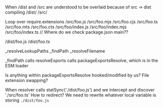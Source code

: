 When /dist and /src are understood to be overlaid because of src -> dist compiling
/dist/
/src/

Loop over require.extensions
/src/foo.js
/src/foo.mjs
/src/foo.cjs
/src/foo.ts
/src/foo.mts
/src/foo.cts
/src/foo/index.js
/src/foo/index.mjs
/src/foo/index.ts
// Where do we check package.json main??


/dist/foo.js
/dist/foo.ts


_resolveLookupPaths
_findPath
_resolveFilename

_findPath calls resolveExports calls packageExportsResolve, which is in the ESM loader

Is anything within packageExportsResolve hooked/modified by us?  File extension swapping?


When resolver calls statSync('./dist/foo.js') and we intercept and discover './src/foo.ts'
How to redirect?  We need to rewrite whatever local variable is storing `./dist/foo.js`
